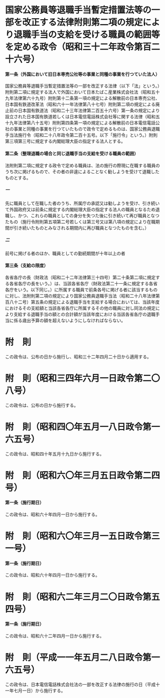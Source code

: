 # 国家公務員等退職手当暫定措置法等の一部を改正する法律附則第二項の規定により退職手当の支給を受ける職員の範囲等を定める政令（昭和三十二年政令第百二十六号）
#### 第一条（外国において旧日本専売公社等の事業と同種の事業を行つていた法人）
国家公務員等退職手当暫定措置法等の一部を改正する法律（以下「法」という。）附則第二項に規定する法人で外国において日本たばこ産業株式会社法（昭和五十九年法律第六十九号）附則第十二条第一項の規定による解散前の日本専売公社、日本国有鉄道改革法（昭和六十一年法律第八十七号）附則第二項の規定による廃止前の日本国有鉄道法（昭和二十三年法律第二百五十六号）第一条の規定により設立された日本国有鉄道若しくは日本電信電話株式会社等に関する法律（昭和五十九年法律第八十五号）附則第四条第一項の規定による解散前の日本電信電話公社の事業と同種の事業を行つていたもので政令で定めるものは、国家公務員退職手当法施行令（昭和二十八年政令第二百十五号。以下「施行令」という。）附則第三項第三号に規定する内閣総理大臣の指定する法人とする。
#### 第二条（整理退職の場合と同じ退職手当の支給を受ける職員の範囲）
法附則第二項に規定する政令で定める職員は、法の施行の際現に在職する職員のうち次に掲げるもので、その者の非違によることなく勧しようを受けて退職したものとする。
##### 一
先に職員として在職した者のうち、所属庁の承認又は勧しようを受け、引き続いて外国政府又は前条に規定する内閣総理大臣の指定する法人の職員となるため退職し、かつ、これらの職員としての身分を失つた後に引き続いて再び職員となつたもの（施行令附則第五項第二号若しくは第三号又は第八項の規定により在職期間が引き続いたものとみなされる期間内に再び職員となつたものを含む。）
##### 二
前号に掲げる者のほか、職員としての勤続期間が十年以上の者
#### 第三条（支給の限度）
各省各庁の長（財政法（昭和二十二年法律第三十四号）第二十条第二項に規定する各省各庁の長をいう。）は、当該各省各庁（財政法第二十一条に規定する各省各庁をいう。以下同じ。）に所属する職員で前条各号に掲げる者に該当するものに対し、法附則第二項の規定により国家公務員退職手当法（昭和二十八年法律第百八十二号）第五条の規定による退職手当を支給する場合においては、当該年度におけるその支給額と当該各省各庁に所属するその他の職員に対し同法の規定により支給する退職手当の額との合計額が当該年度における当該各省各庁の退職手当に係る歳出予算の額を超えないようにしなければならない。
# 附　則
この政令は、公布の日から施行し、昭和三十二年四月二十日から適用する。
# 附　則（昭和三四年六月一日政令第二〇八号）
この政令は、公布の日から施行する。
# 附　則（昭和四〇年五月一八日政令第一六五号）
この政令は、昭和四十年五月十九日から施行する。
# 附　則（昭和六〇年三月五日政令第二四号）
#### 第一条（施行期日）
この政令は、昭和六十年四月一日から施行する。
# 附　則（昭和六〇年三月一五日政令第三一号）
#### 第一条（施行期日）
この政令は、昭和六十年四月一日から施行する。
# 附　則（昭和六二年三月二〇日政令第五四号）
#### 第一条（施行期日）
この政令は、昭和六十二年四月一日から施行する。
# 附　則（平成一一年五月二八日政令第一六五号）
この政令は、日本電信電話株式会社法の一部を改正する法律の施行の日（平成十一年七月一日）から施行する。
